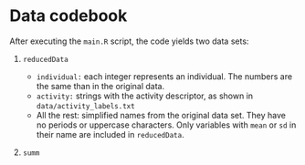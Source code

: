 # Data codebook

After executing the `main.R` script, the code yields two data sets:

1) `reducedData`
    * `individual:` each integer represents an individual. The numbers are the same 
        than in the original data.
    * `activity:` strings with the activity descriptor, as shown in 
        `data/activity_labels.txt`
    * All the rest: simplified names from the original data set. They have no
        periods or uppercase characters. Only variables with `mean` or `sd` in 
        their name are included in `reducedData`.

2) `summ`